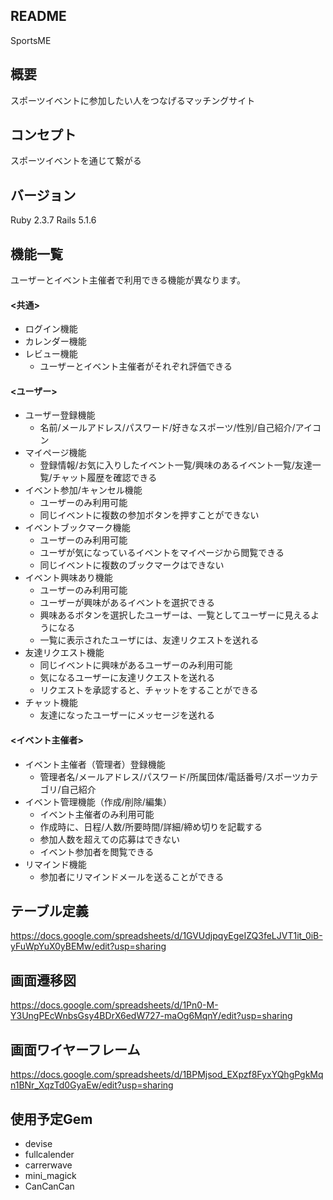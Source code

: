 ## README
  SportsME
## 概要
  スポーツイベントに参加したい人をつなげるマッチングサイト
## コンセプト
  スポーツイベントを通じて繋がる
## バージョン
  Ruby 2.3.7 Rails 5.1.6
## 機能一覧
  ユーザーとイベント主催者で利用できる機能が異なります。

#### <共通>
  - ログイン機能
  - カレンダー機能
  - レビュー機能
    - ユーザーとイベント主催者がそれぞれ評価できる
#### <ユーザー>
  - ユーザー登録機能
    - 名前/メールアドレス/パスワード/好きなスポーツ/性別/自己紹介/アイコン
  - マイページ機能
    - 登録情報/お気に入りしたイベント一覧/興味のあるイベント一覧/友達一覧/チャット履歴を確認できる
  - イベント参加/キャンセル機能
    - ユーザーのみ利用可能
    - 同じイベントに複数の参加ボタンを押すことができない
  - イベントブックマーク機能
    - ユーザーのみ利用可能
    - ユーザが気になっているイベントをマイページから閲覧できる
    - 同じイベントに複数のブックマークはできない
  - イベント興味あり機能
    - ユーザーのみ利用可能
    - ユーザーが興味があるイベントを選択できる
    - 興味あるボタンを選択したユーザーは、一覧としてユーザーに見えるようになる
    - 一覧に表示されたユーザには、友達リクエストを送れる
  - 友達リクエスト機能
    - 同じイベントに興味があるユーザーのみ利用可能
    - 気になるユーザーに友達リクエストを送れる
    - リクエストを承認すると、チャットをすることができる
  - チャット機能
    - 友達になったユーザーにメッセージを送れる

#### <イベント主催者>
  - イベント主催者（管理者）登録機能
    - 管理者名/メールアドレス/パスワード/所属団体/電話番号/スポーツカテゴリ/自己紹介
  - イベント管理機能（作成/削除/編集）
    - イベント主催者のみ利用可能
    - 作成時に、日程/人数/所要時間/詳細/締め切りを記載する
    - 参加人数を超えての応募はできない
    - イベント参加者を閲覧できる
  - リマインド機能
    - 参加者にリマインドメールを送ることができる


## テーブル定義
   https://docs.google.com/spreadsheets/d/1GVUdjpqyEgeIZQ3feLJVT1it_0iB-yFuWpYuX0yBEMw/edit?usp=sharing

## 画面遷移図
 https://docs.google.com/spreadsheets/d/1Pn0-M-Y3UngPEcWnbsGsy4BDrX6edW727-maOg6MqnY/edit?usp=sharing

## 画面ワイヤーフレーム
  https://docs.google.com/spreadsheets/d/1BPMjsod_EXpzf8FyxYQhgPgkMqn1BNr_XqzTd0GyaEw/edit?usp=sharing

## 使用予定Gem
  - devise
  - fullcalender
  - carrerwave
  - mini_magick
  - CanCanCan
